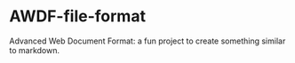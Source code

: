# AWDF-file-format
Advanced Web Document Format: a fun project to create something similar to markdown.
